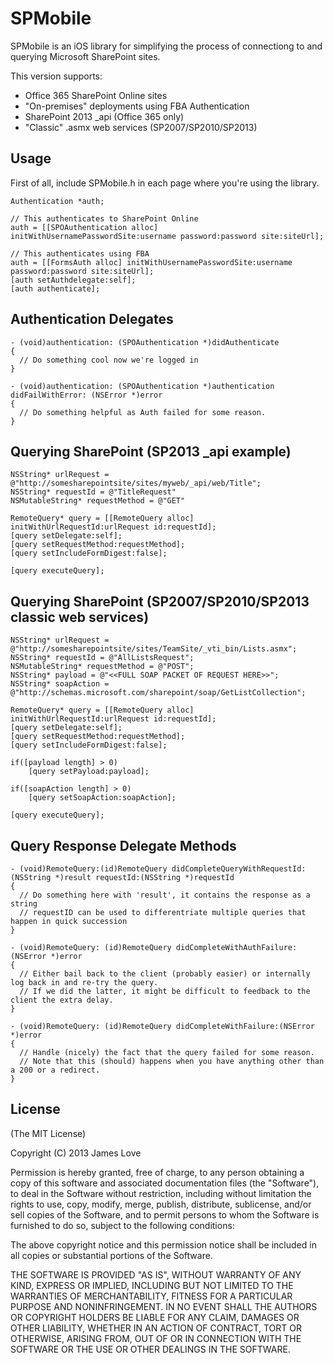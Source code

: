 SPMobile
========

SPMobile is an iOS library for simplifying the process of connectiong to and querying Microsoft SharePoint sites.

This version supports:
* Office 365 SharePoint Online sites
* "On-premises" deployments using FBA Authentication
* SharePoint 2013 _api (Office 365 only)
* "Classic" .asmx web services (SP2007/SP2010/SP2013)

Usage
-----
First of all, include SPMobile.h in each page where you're using the library.


    Authentication *auth;
    
    // This authenticates to SharePoint Online
    auth = [[SPOAuthentication alloc] initWithUsernamePasswordSite:username password:password site:siteUrl];
    
    // This authenticates using FBA
    auth = [[FormsAuth alloc] initWithUsernamePasswordSite:username password:password site:siteUrl];
    [auth setAuthdelegate:self];
    [auth authenticate];
    
    
Authentication Delegates
- 

    - (void)authentication: (SPOAuthentication *)didAuthenticate
    {
      // Do something cool now we're logged in
    }

    - (void)authentication: (SPOAuthentication *)authentication didFailWithError: (NSError *)error
    {
      // Do something helpful as Auth failed for some reason.
    }
    


Querying SharePoint (SP2013 _api example)
-

    NSString* urlRequest = @"http://somesharepointsite/sites/myweb/_api/web/Title";
    NSString* requestId = @"TitleRequest"
    NSMutableString* requestMethod = @"GET"
    
    RemoteQuery* query = [[RemoteQuery alloc] initWithUrlRequestId:urlRequest id:requestId];
    [query setDelegate:self];
    [query setRequestMethod:requestMethod];
    [query setIncludeFormDigest:false];
    
    [query executeQuery];
    
Querying SharePoint (SP2007/SP2010/SP2013 classic web services)
-
    NSString* urlRequest = @"http://somesharepointsite/sites/TeamSite/_vti_bin/Lists.asmx";
    NSString* requestId = @"AllListsRequest";
    NSMutableString* requestMethod = @"POST";
    NSString* payload = @"<<FULL SOAP PACKET OF REQUEST HERE>>";
    NSString* soapAction = @"http://schemas.microsoft.com/sharepoint/soap/GetListCollection";
    
    RemoteQuery* query = [[RemoteQuery alloc] initWithUrlRequestId:urlRequest id:requestId];
    [query setDelegate:self];
    [query setRequestMethod:requestMethod];
    [query setIncludeFormDigest:false];
    
    if([payload length] > 0)
        [query setPayload:payload];
    
    if([soapAction length] > 0)
        [query setSoapAction:soapAction];
    
    [query executeQuery];
    
    
Query Response Delegate Methods
-

    - (void)RemoteQuery:(id)RemoteQuery didCompleteQueryWithRequestId:(NSString *)result requestId:(NSString *)requestId
    {
      // Do something here with 'result', it contains the response as a string
      // requestID can be used to differentriate multiple queries that happen in quick succession
    }

    - (void)RemoteQuery: (id)RemoteQuery didCompleteWithAuthFailure:(NSError *)error
    {
      // Either bail back to the client (probably easier) or internally log back in and re-try the query.
      // If we did the latter, it might be difficult to feedback to the client the extra delay.
    }

    - (void)RemoteQuery: (id)RemoteQuery didCompleteWithFailure:(NSError *)error
    {
      // Handle (nicely) the fact that the query failed for some reason.
      // Note that this (should) happens when you have anything other than a 200 or a redirect.
    }


License
-

(The MIT License)


Copyright (C) 2013 James Love

Permission is hereby granted, free of charge, to any person obtaining a copy of this software and associated documentation files (the "Software"), to deal in the Software without restriction, including without limitation the rights to use, copy, modify, merge, publish, distribute, sublicense, and/or sell copies of the Software, and to permit persons to whom the Software is furnished to do so, subject to the following conditions:

The above copyright notice and this permission notice shall be included in all copies or substantial portions of the Software.

THE SOFTWARE IS PROVIDED "AS IS", WITHOUT WARRANTY OF ANY KIND, EXPRESS OR IMPLIED, INCLUDING BUT NOT LIMITED TO THE WARRANTIES OF MERCHANTABILITY, FITNESS FOR A PARTICULAR PURPOSE AND NONINFRINGEMENT. IN NO EVENT SHALL THE AUTHORS OR COPYRIGHT HOLDERS BE LIABLE FOR ANY CLAIM, DAMAGES OR OTHER LIABILITY, WHETHER IN AN ACTION OF CONTRACT, TORT OR OTHERWISE, ARISING FROM, OUT OF OR IN CONNECTION WITH THE SOFTWARE OR THE USE OR OTHER DEALINGS IN THE SOFTWARE.
